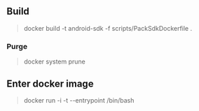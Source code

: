 ## Build
> docker build -t android-sdk -f scripts/PackSdkDockerfile .

### Purge
> docker system prune

## Enter docker image
> docker run -i -t --entrypoint /bin/bash
